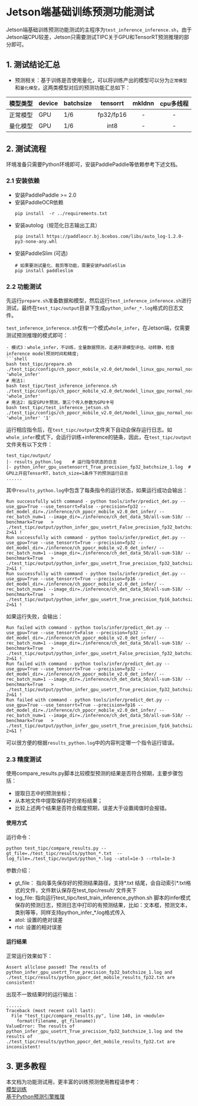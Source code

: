 # Jetson端基础训练预测功能测试

Jetson端基础训练预测功能测试的主程序为`test_inference_inference.sh`，由于Jetson端CPU较差，Jetson只需要测试TIPC关于GPU和TensorRT预测推理的部分即可。

## 1. 测试结论汇总

- 预测相关：基于训练是否使用量化，可以将训练产出的模型可以分为`正常模型`和`量化模型`，这两类模型对应的预测功能汇总如下：

| 模型类型 |device | batchsize | tensorrt | mkldnn | cpu多线程 |
|  ----   |  ---- |   ----   |  :----:  |   :----:   |  :----:  |
| 正常模型 | GPU | 1/6 | fp32/fp16 | - | - |
| 量化模型 | GPU | 1/6 | int8 | - | - |


## 2. 测试流程

环境准备只需要Python环境即可，安装PaddlePaddle等依赖参考下述文档。

### 2.1 安装依赖
- 安装PaddlePaddle >= 2.0
- 安装PaddleOCR依赖
    ```
    pip install  -r ../requirements.txt
    ```
- 安装autolog（规范化日志输出工具）
    ```
    pip install https://paddleocr.bj.bcebos.com/libs/auto_log-1.2.0-py3-none-any.whl
    ```
- 安装PaddleSlim (可选)
   ```
   # 如果要测试量化、裁剪等功能，需要安装PaddleSlim
   pip install paddleslim
   ```


### 2.2 功能测试

先运行`prepare.sh`准备数据和模型，然后运行`test_inference_inference.sh`进行测试，最终在```test_tipc/output```目录下生成`python_infer_*.log`格式的日志文件。

`test_inference_inference.sh`仅有一个模式`whole_infer`，在Jetson端，仅需要测试预测推理的模式即可：

```
- 模式3：whole_infer，不训练，全量数据预测，走通开源模型评估、动转静，检查inference model预测时间和精度;
```shell
bash test_tipc/prepare.sh ./test_tipc/configs/ch_ppocr_mobile_v2.0_det/model_linux_gpu_normal_normal_infer_python_jetson.txt 'whole_infer'
# 用法1:
bash test_tipc/test_inference_inference.sh ./test_tipc/configs/ch_ppocr_mobile_v2.0_det/model_linux_gpu_normal_normal_infer_python_jetson.txt 'whole_infer'
# 用法2: 指定GPU卡预测，第三个传入参数为GPU卡号
bash test_tipc/test_inference_jetson.sh ./test_tipc/configs/ch_ppocr_mobile_v2.0_det/model_linux_gpu_normal_normal_infer_python_jetson.txt 'whole_infer' '1'
```

运行相应指令后，在`test_tipc/output`文件夹下自动会保存运行日志。如`whole_infer`模式下，会运行训练+inference的链条，因此，在`test_tipc/output`文件夹有以下文件：
```
test_tipc/output/
|- results_python.log    # 运行指令状态的日志
|- python_infer_gpu_usetensorrt_True_precision_fp32_batchsize_1.log  # GPU上开启TensorRT，batch_size=1条件下的预测运行日志
......
```

其中`results_python.log`中包含了每条指令的运行状态，如果运行成功会输出：
```
Run successfully with command - python tools/infer/predict_det.py --use_gpu=True --use_tensorrt=False --precision=fp32 --det_model_dir=./inference/ch_ppocr_mobile_v2.0_det_infer/ --rec_batch_num=1 --image_dir=./inference/ch_det_data_50/all-sum-510/ --benchmark=True   > ./test_tipc/output/python_infer_gpu_usetrt_False_precision_fp32_batchsize_1.log 2>&1 !  
Run successfully with command - python tools/infer/predict_det.py --use_gpu=True --use_tensorrt=True --precision=fp32 --det_model_dir=./inference/ch_ppocr_mobile_v2.0_det_infer/ --rec_batch_num=1 --image_dir=./inference/ch_det_data_50/all-sum-510/ --benchmark=True   > ./test_tipc/output/python_infer_gpu_usetrt_True_precision_fp32_batchsize_1.log 2>&1 !  
Run successfully with command - python tools/infer/predict_det.py --use_gpu=True --use_tensorrt=True --precision=fp16 --det_model_dir=./inference/ch_ppocr_mobile_v2.0_det_infer/ --rec_batch_num=1 --image_dir=./inference/ch_det_data_50/all-sum-510/ --benchmark=True   > ./test_tipc/output/python_infer_gpu_usetrt_True_precision_fp16_batchsize_1.log 2>&1 !
```
如果运行失败，会输出：
```
Run failed with command - python tools/infer/predict_det.py --use_gpu=True --use_tensorrt=False --precision=fp32 --det_model_dir=./inference/ch_ppocr_mobile_v2.0_det_infer/ --rec_batch_num=1 --image_dir=./inference/ch_det_data_50/all-sum-510/ --benchmark=True   > ./test_tipc/output/python_infer_gpu_usetrt_False_precision_fp32_batchsize_1.log 2>&1 !
Run failed with command - python tools/infer/predict_det.py --use_gpu=True --use_tensorrt=True --precision=fp32 --det_model_dir=./inference/ch_ppocr_mobile_v2.0_det_infer/ --rec_batch_num=1 --image_dir=./inference/ch_det_data_50/all-sum-510/ --benchmark=True   > ./test_tipc/output/python_infer_gpu_usetrt_True_precision_fp32_batchsize_1.log 2>&1 !
Run failed with command - python tools/infer/predict_det.py --use_gpu=True --use_tensorrt=True --precision=fp16 --det_model_dir=./inference/ch_ppocr_mobile_v2.0_det_infer/ --rec_batch_num=1 --image_dir=./inference/ch_det_data_50/all-sum-510/ --benchmark=True   > ./test_tipc/output/python_infer_gpu_usetrt_True_precision_fp16_batchsize_1.log 2>&1 !
```
可以很方便的根据`results_python.log`中的内容判定哪一个指令运行错误。

### 2.3 精度测试

使用compare_results.py脚本比较模型预测的结果是否符合预期，主要步骤包括：
- 提取日志中的预测坐标；
- 从本地文件中提取保存好的坐标结果；
- 比较上述两个结果是否符合精度预期，误差大于设置阈值时会报错。

#### 使用方式
运行命令：
```shell
python test_tipc/compare_results.py --gt_file=./test_tipc/results/python_*.txt  --log_file=./test_tipc/output/python_*.log --atol=1e-3 --rtol=1e-3
```

参数介绍：  
- gt_file： 指向事先保存好的预测结果路径，支持*.txt 结尾，会自动索引*.txt格式的文件，文件默认保存在test_tipc/result/ 文件夹下
- log_file: 指向运行test_tipc/test_train_inference_python.sh 脚本的infer模式保存的预测日志，预测日志中打印的有预测结果，比如：文本框，预测文本，类别等等，同样支持python_infer_*.log格式传入
- atol: 设置的绝对误差
- rtol: 设置的相对误差

#### 运行结果

正常运行效果如下：
```
Assert allclose passed! The results of python_infer_gpu_usetrt_True_precision_fp32_batchsize_1.log and ./test_tipc/results/python_ppocr_det_mobile_results_fp32.txt are consistent!
```

出现不一致结果时的运行输出：
```
......
Traceback (most recent call last):
  File "test_tipc/compare_results.py", line 140, in <module>
    format(filename, gt_filename))
ValueError: The results of python_infer_gpu_usetrt_True_precision_fp32_batchsize_1.log and the results of ./test_tipc/results/python_ppocr_det_mobile_results_fp32.txt are inconsistent!
```


## 3. 更多教程
本文档为功能测试用，更丰富的训练预测使用教程请参考：  
[模型训练](https://github.com/PaddlePaddle/PaddleOCR/blob/dygraph/doc/doc_ch/training.md)  
[基于Python预测引擎推理](https://github.com/PaddlePaddle/PaddleOCR/blob/dygraph/doc/doc_ch/inference_ppocr.md)
